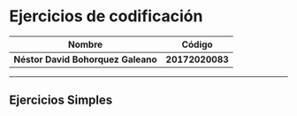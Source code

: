 Ejercicios de codificación
============
Nombre | Código
--|--
__Néstor David Bohorquez Galeano__ | __20172020083__
----
Ejercicios Simples
----
